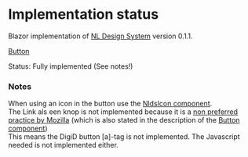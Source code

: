 # Implementation status
Blazor implementation of [NL Design System](https://nl-design-system.gitlab.io/nl-design-system/index.html) version 0.1.1. 

[Button](https://nl-design-system.gitlab.io/nl-design-system/componenten/button/index.html)

Status: Fully implemented (See notes!)

### Notes
When using an icon in the button use the [NldsIcon component](../Icon).  
The Link als een knop is not implemented because it is a [non preferred practice by Mozilla](https://developer.mozilla.org/en-US/docs/Web/Accessibility/ARIA/Roles/button_role) (which is also stated in the description of the [Button component](https://nl-design-system.gitlab.io/nl-design-system/componenten/button/index.html))  
This means the DigiD button [a]-tag is not implemented. The Javascript needed is not implemented either.  